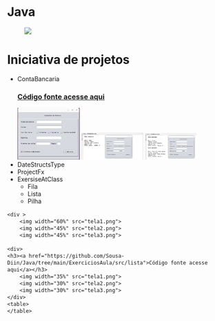 # Java

<div id="img-topo">
<figure><img src="https://cdn.icon-icons.com/icons2/2699/PNG/512/java_logo_icon_168609.png"/></figure>
    <h1>Iniciativa de projetos</h1>
</div>
<div>
    <ul>
        <li>ContaBancaria</li>
        <div>
        <h3><a href="https://github.com/Sousa-Diin/Java/tree/main/ContaBancaria/src/contabancaria">Código fonte acesse aqui</a></h3>
            <img width="30%" src="telaBank1.png">
            <img width="30%" src="telaBank2.png">
            <img width="25%" src="telaBank3.png">
    </div>
        <li>DateStructsType</li>
        <li>ProjectFx</li>
        <li>ExersiseAtClass
           <ul>
              <li>Fila</li>
              <li>Lista</li>
              <li>Pilha</li>
           </ul>
        </li>
    </ul>
</div >

    <div >
        <img width="60%" src="tela1.png">
        <img width="45%" src="tela2.png">
        <img width="45%" src="tela3.png">

    <div>
    <h3><a href="https://github.com/Sousa-Diin/Java/tree/main/ExerciciosAula/src/lista">Código fonte acesse aqui</a></h3>
        <img width="35%" src="tela1.png">
        <img width="30%" src="tela2.png">
        <img width="30%" src="tela3.png">
    </div>
    <table>
    </table>
</div>
